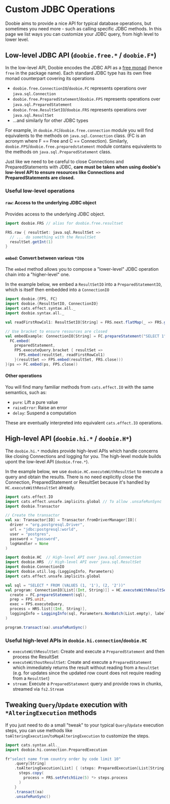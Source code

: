 # Custom JDBC Operations

Doobie aims to provide a nice API for typical database operations, 
but sometimes you need more - such as calling specific JDBC methods.
In this page we list ways you can customize your JDBC query, from high level to lower level.

## Low-level JDBC API (`doobie.free.*` / `doobie.F*`)

In the low-level API, Doobie encodes the JDBC API as a [free monad](https://typelevel.org/cats/datatypes/freemonad.html) 
(hence `free` in the package name).
Each standard JDBC type has its own free monad counterpart covering its operations

- `doobie.free.ConnectionIO`/`doobie.FC` represents operations over `java.sql.Connection`
- `doobie.free.PreparedStatement`/`doobie.FPS` represents operations over `java.sql.PreparedStatement`
- `doobie.free.ResultSetIO`/`doobie.FRS` represents operations over `java.sql.ResultSet`
- ...and similarly for other JDBC types

For example, in `doobie.FC`/`doobie.free.connection` module you will find equivalents to the methods on `java.sql.Connection` class.
(FC is an acronym where F == Free and C == Connection). Similarly, `doobie.FPS`/`doobie.free.preparedstatement` module contains equivalents to the methods on `java.sql.PreparedStatement` class.

Just like we need to be careful to close Connections and PreparedStatements with JDBC, **care must be taken when using
doobie's low-level API to ensure resources like Connections and PreparedStatements are closed.**

### Useful low-level operations

#### `raw`: Access to the underlying JDBC object

Provides access to the underlying JDBC object.

```scala mdoc
import doobie.FRS // alias for doobie.free.resultset

FRS.raw { resultSet: java.sql.ResultSet =>
  // ... do something with the ResultSet
  resultSet.getInt(1)
}

```

#### `embed`: Convert between various `*IO`s

The `embed` method allows you to compose a "lower-level" JDBC operation
chain into a "higher-level" one.

In the example below, we embed a `ResultSetIO` into a `PreparedStatementIO`, which is itself then embedded into a `ConnectionIO`

```scala mdoc:silent
import doobie.{FPS, FC}
import doobie.{ResultSetIO, ConnectionIO}
import cats.effect.syntax.all._
import doobie.syntax.all._

val readFirstRowCol1: ResultSetIO[String] = FRS.next.flatMap(_ => FRS.getString(1))

// Use bracket to ensure resources are closed
val embedExample: ConnectionIO[String] = FC.prepareStatement("SELECT 1").bracket { preparedStatement =>
  FC.embed(
    preparedStatement,
    FPS.executeQuery.bracket { resultSet =>
      FPS.embed(resultSet, readFirstRowCol1)
    }(resultSet => FPS.embed(resultSet, FRS.close)))
}(ps => FC.embed(ps, FPS.close))
```

#### Other operations

You will find many familiar methods from `cats.effect.IO`
with the same semantics, such as:

- `pure`: Lift a pure value
- `raiseError`: Raise an error
- `delay`: Suspend a computation

These are eventually interpreted into equivalent `cats.effect.IO` operations.

## High-level API (`doobie.hi.*` / `doobie.H*`)

The `doobie.hi.*` modules provide high-level APIs which handle concerns like
closing Connections and logging for you. The high-level module builds upont the low-level API (`doobie.free.*`).

In the example below, we use `doobie.HC.executeWithResultSet`
to execute a query and obtain the results. There is no need explicitly close the Connection, PreparedStatement or ResultSet
because it's handled by `HC.executeWithResultSet` already.

```scala mdoc:silent
import cats.effect.IO
import cats.effect.unsafe.implicits.global // To allow .unsafeRunSync
import doobie.Transactor

// Create the transactor
val xa: Transactor[IO] = Transactor.fromDriverManager[IO](
  driver = "org.postgresql.Driver", 
  url = "jdbc:postgresql:world",   
  user = "postgres",
  password = "password",
  logHandler = None                  
)
```

```scala mdoc:silent
import doobie.HC  // High-level API over java.sql.Connection
import doobie.HRS  // High-level API over java.sql.ResultSet
import doobie.ConnectionIO
import doobie.util.log.{LoggingInfo, Parameters}
import cats.effect.unsafe.implicits.global

val sql = "SELECT * FROM (VALUES (1, '1'), (2, '2'))"
val program: ConnectionIO[List[(Int, String)]] = HC.executeWithResultSet(
  create = FC.prepareStatement(sql),
  prep = FPS.unit,
  exec = FPS.executeQuery,
  process = HRS.list[(Int, String)],
  loggingInfo = LoggingInfo(sql, Parameters.NonBatch(List.empty), label = doobie.util.unlabeled)
)
```

```scala mdoc
program.transact(xa).unsafeRunSync()
```

### Useful high-level APIs in `doobie.hi.connection`/`doobie.HC`

- `executeWithResultSet`: Create and execute a `PreparedStatement` and then process the ResultSet
- `executeWithoutResultSet`: Create and execute a `PreparedStatement` which immediately returns the result without reading from a `ResultSet`
  (e.g. for updates since the updated row count does not require reading from a `ResultSet`)
- `stream`: Execute a `PreparedStatement` query and provide rows in chunks, streamed via `fs2.Stream`

## Tweaking `Query`/`Update` execution with `*AlteringExecution` methods

If you just need to do a small "tweak" to your typical `Query`/`Update` execution steps,
you can use methods like `toAlteringExecution`/`toMapAlteringExecution` to customize the steps.

```scala mdoc
import cats.syntax.all._
import doobie.hi.connection.PreparedExecution

fr"select name from country order by code limit 10"
    .query[String]
    .toAlteringExecution[List] { (steps: PreparedExecution[List[String]]) =>
      steps.copy(
        process = FRS.setFetchSize(5) *> steps.process
      )
    }
    .transact(xa)
    .unsafeRunSync()

```

